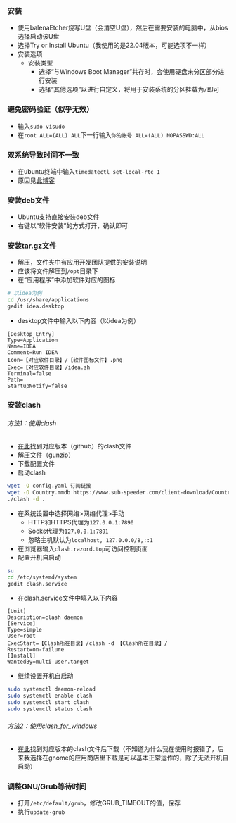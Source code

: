 ### 安装
- 使用balenaEtcher烧写U盘（会清空U盘），然后在需要安装的电脑中，从bios选择启动该U盘
- 选择Try or Install Ubuntu（我使用的是22.04版本，可能选项不一样）
- 安装选项
	- 安装类型
		- 选择“与Windows Boot Manager”共存时，会使用硬盘未分区部分进行安装
		- 选择“其他选项”以进行自定义，将用于安装系统的分区挂载为`/`即可

### 避免密码验证（似乎无效）
- 输入`sudo visudo`
- 在`root ALL=(ALL) ALL`下一行输入`你的帐号 ALL=(ALL) NOPASSWD:ALL`

### 双系统导致时间不一致
- 在ubuntu终端中输入`timedatectl set-local-rtc 1`
- 原因见[此博客](https://blog.csdn.net/syluxhch/article/details/128170576) 

### 安装deb文件
- Ubuntu支持直接安装deb文件
- 右键以“软件安装”的方式打开，确认即可

### 安装tar.gz文件
- 解压，文件夹中有应用开发团队提供的安装说明
- 应该将文件解压到`/opt`目录下
- 在“应用程序”中添加软件对应的图标
```sh
# 以idea为例
cd /usr/share/applications
gedit idea.desktop
```
- desktop文件中输入以下内容（以idea为例）
```
[Desktop Entry]
Type=Application
Name=IDEA
Comment=Run IDEA
Icon=【对应软件目录】/【软件图标文件】.png
Exec=【对应软件目录】/idea.sh
Terminal=false
Path=
StartupNotify=false
```

### 安装clash
###### 方法1：使用clash
- [在此](https://github.com/Dreamacro/clash/releases)找到对应版本（github）的clash文件
- 解压文件（gunzip）
- 下载配置文件
- 启动clash
```sh
wget -O config.yaml 订阅链接
wget -O Country.mmdb https://www.sub-speeder.com/client-download/Country.mmdb
./clash -d .
```
- 在系统设置中选择网络>网络代理>手动
	- HTTP和HTTPS代理为`127.0.0.1:7890`
	- Socks代理为`127.0.0.1:7891`
	- 忽略主机默认为`localhost, 127.0.0.0/8,::1`
- 在浏览器输入`clash.razord.top`可访问控制页面
- 配置开机自启动
```sh
su
cd /etc/systemd/system
gedit clash.service
```
- 在clash.service文件中填入以下内容
```
[Unit] 
Description=clash daemon  
[Service] 
Type=simple 
User=root 
ExecStart=【Clash所在目录】/clash -d 【Clash所在目录】/ 
Restart=on-failure  
[Install] 
WantedBy=multi-user.target
```
- 继续设置开机自启动
```sh
sudo systemctl daemon-reload 
sudo systemctl enable clash 
sudo systemctl start clash 
sudo systemctl status clash
```

###### 方法2：使用clash_for_windows
- [在此](https://github.com/Fndroid/clash_for_windows_pkg/releases/tag/0.17.1)找到对应版本的clash文件后下载（不知道为什么我在使用时报错了，后来我选择在gnome的应用商店里下载是可以基本正常运作的，除了无法开机自启动）

### 调整GNU/Grub等待时间
- 打开`/etc/default/grub`，修改GRUB_TIMEOUT的值，保存
- 执行`update-grub`